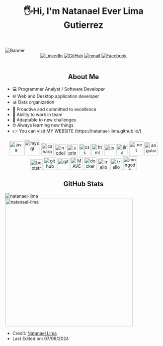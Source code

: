 <body>
    <header>
         <div align="center"><h1 align="center"> 🖐Hi, I'm Natanael Ever Lima Gutierrez</h1></div>
    </header>
    <img src="https://i.postimg.cc/9FBXqjzT/banner-github-2.png" alt="Banner" class="banner">
    <div align=center>
        <a href="https://www.linkedin.com/in/natanael-ever-lima-gutierrez-9bb695259/"><img src="https://img.shields.io/badge/Linkedin-0077b5?style=flat&logo=linkedin" alt="LinkedIn" /></a>
        <a href="https://github.com/natanael-lima"><img src="https://img.shields.io/badge/GitHub-214A57?style=flat&logo=github&logoColor=white" alt="GitHub" /></a>
        <a href="lima73777@gmail.com"><img src="https://img.shields.io/badge/Gmail-C52943?style=flat&logo=gmail&logoColor=white" alt="gmail" /></a>
        <a href="https://www.facebook.com/natanael1999/"><img src="https://img.shields.io/badge/Facebook-1b155d?style=flat&logo=facebook&logoColor=white" alt="Facebook" /></a>
    </div>
    <div align=left>
        <br>
   <h2 align="center">About Me</h2>
               <ul>
                   <li>💻 Programmer Analyst / Software Developer</li>
                   <li>🌐 Web and Desktop application developer</li>
                   <li>📊 Data organization</li>
                   <li>🚀 Proactive and committed to excellence</li>
                   <li>🤝 Ability to work in team</li>
                   <li>🔧 Adaptable to new challenges</li>
                   <li>🤓 Always learning new things</li>
                   <li>👉 You can visit MY WEBSITE (https://natanael-lima.github.io/) </li>
               </ul>
            <p align="center">
            <img src="https://cdn.jsdelivr.net/gh/devicons/devicon@latest/icons/java/java-original.svg" alt="java" width="45" height="45"/> 
            <img src="https://www.svgrepo.com/show/303251/mysql-logo.svg" alt="mysql" width="50" height="50"/> 
            <img src="https://www.svgrepo.com/show/452184/csharp.svg" alt="csharp" width="40" height="40"/>
            <img src="https://cdn.jsdelivr.net/gh/devicons/devicon@latest/icons/nodejs/nodejs-original.svg" alt="nodejs" width="35" height="35"/>
            <img src="https://cdn.jsdelivr.net/gh/devicons/devicon@latest/icons/spring/spring-original.svg" alt="spring" width="35" height="35"/>
            <img src="https://cdn.jsdelivr.net/gh/devicons/devicon@latest/icons/css3/css3-original.svg" alt="css" width="37" height="37"/> 
            <img src="https://cdn.jsdelivr.net/gh/devicons/devicon@latest/icons/html5/html5-original.svg" alt="html" width="37" height="37"/>
            <img src="https://cdn.jsdelivr.net/gh/devicons/devicon@latest/icons/typescript/typescript-original.svg" alt="ts" width="35" height="35"/> 
            <img src="https://cdn.jsdelivr.net/gh/devicons/devicon@latest/icons/jira/jira-original.svg" alt="jira" width="37" height="37"/> 
            <img src="https://logosandtypes.com/wp-content/uploads/2020/07/microsoft-net.svg" alt=".net" width="45" height="45"/> 
            <img src="https://www.svgrepo.com/show/452156/angular.svg" alt="angular" width="43" height="43"/>
            <img src="https://upload.wikimedia.org/wikipedia/commons/thumb/b/b2/Bootstrap_logo.svg/512px-Bootstrap_logo.svg.png?20210507000024" alt="bootstrap" width="40" height="34"/> 
            <img src="https://cdn.jsdelivr.net/gh/devicons/devicon@latest/icons/github/github-original.svg" alt="github" width="40" height="40"/> 
            <img src="https://cdn.jsdelivr.net/gh/devicons/devicon@latest/icons/git/git-original.svg" alt="git" width="38" height="38"/> 
            <img src="https://www.svgrepo.com/show/373829/maven.svg" alt="MAVEN" width="40" height="40"/>
            <img src="https://www.svgrepo.com/show/452192/docker.svg" alt="docker" width="40" height="40"/> 
            <img src="https://cdn.jsdelivr.net/gh/devicons/devicon@latest/icons/trello/trello-plain.svg" alt="trello" width="37" height="37"/>
            <img src="https://upload.wikimedia.org/wikipedia/commons/thumb/7/7d/Microsoft_.NET_logo.svg/456px-Microsoft_.NET_logo.svg.png" alt="trello" width="37" height="37"/>
            <img src="https://www.svgrepo.com/show/373845/mongo.svg" alt="mongodb" width="44" height="44"/> 
            </p>
 <h2 align="center">GitHub Stats</h2>
    <p>
    <img align="left" src="https://github-readme-stats.vercel.app/api/top-langs?username=natanael-lima&show_icons=true&locale=en&layout=compact" alt="natanael-lima" />
    </p>
    <p>&nbsp;
    <img align="center" src="https://github-readme-stats.vercel.app/api?username=natanael-lima&show_icons=true&locale=en" alt="natanael-lima" width="410" />
    </p>
</body>

* Credit: [Natanael Lima](https://github.com/natanael-lima)
* Last Edited on: 07/06/2024
